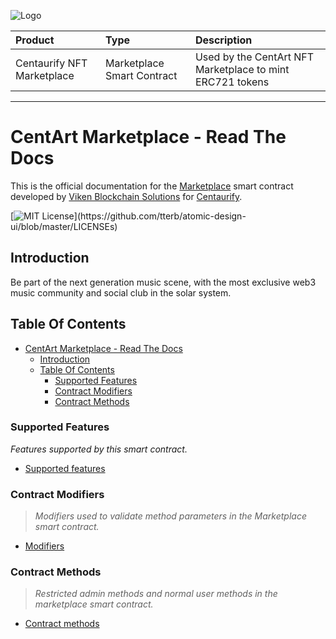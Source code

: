 ![Logo](https://www.centaurify.com/_next/image?url=%2Fimg%2Flogo%2Fcentaurify-logo.svg&w=1920&q=75)

| Product                     | Type                       | Description                                               |
| :--------                   | :-------                   | :-------------------------                                |
| Centaurify NFT Marketplace  | Marketplace Smart Contract | Used by the CentArt NFT Marketplace to mint ERC721 tokens |

---

# CentArt Marketplace - Read The Docs

This is the official documentation for the [Marketplace](https://github.com/CentaurifyOrg/smart_contracts/tree/main/contracts/NFT/Marketplace/) smart contract developed by [Viken Blockchain Solutions](https://www.vikenblockchain.com) for [Centaurify](https://www.centaurify.com).

[![MIT License](https://img.shields.io/apm/l/atomic-design-ui.svg?)](https://github.com/tterb/atomic-design-ui/blob/master/LICENSEs)

## Introduction

Be part of the next generation music scene, with the most exclusive web3 music community and social club in the solar system.

## Table Of Contents

- [CentArt Marketplace - Read The Docs](#centart-marketplace---read-the-docs)
  - [Introduction](#introduction)
  - [Table Of Contents](#table-of-contents)
    - [Supported Features](#supported-features)
    - [Contract Modifiers](#contract-modifiers)
    - [Contract Methods](#contract-methods)

### Supported Features

_Features supported by this smart contract._

- [Supported features](Supported_features.md#supported-features) 

### Contract Modifiers

> _Modifiers used to validate method parameters in the Marketplace smart contract._

- [Modifiers](Modifiers.md#contract-modifiers)

### Contract Methods

> _Restricted admin methods and normal user methods in the marketplace smart contract._

- [Contract methods](#contract-methods)

